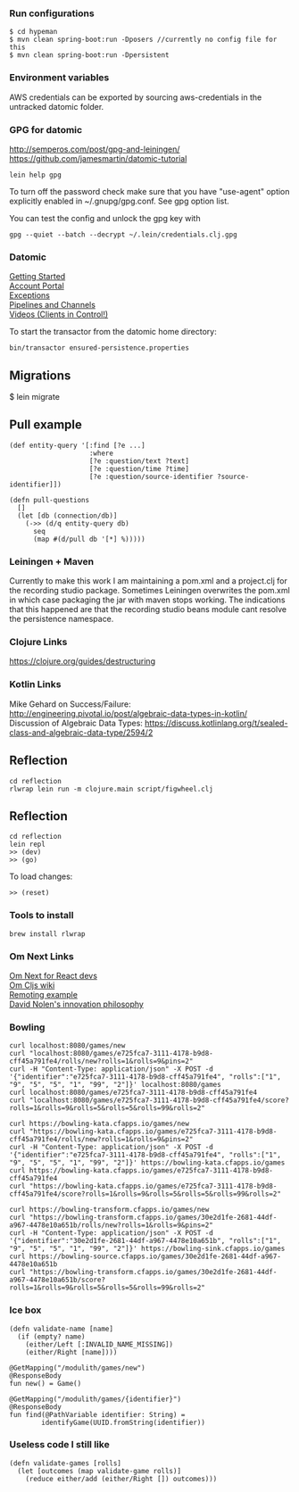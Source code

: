 ### Run configurations

    $ cd hypeman
    $ mvn clean spring-boot:run -Dposers //currently no config file for this
    $ mvn clean spring-boot:run -Dpersistent

### Environment variables

AWS credentials can be exported by sourcing aws-credentials in the untracked datomic folder.

### GPG for datomic

http://semperos.com/post/gpg-and-leiningen/  
https://github.com/jamesmartin/datomic-tutorial

    lein help gpg

To turn off the password check make sure that you have "use-agent" option explicitly enabled in ~/.gnupg/gpg.conf. See gpg option list.

You can test the config and unlock the gpg key with

    gpg --quiet --batch --decrypt ~/.lein/credentials.clj.gpg
    

### Datomic

[Getting Started](http://docs.datomic.com/getting-started/brief-overview.html)  
[Account Portal](https://my.datomic.com/account)  
[Exceptions](http://docs.datomic.com/exceptions.html)  
[Pipelines and Channels](https://clojure.github.io/core.async/#clojure.core.async/pipeline)  
[Videos (Clients in Control!)](http://www.datomic.com/videos.html)

To start the transactor from the datomic home directory:

    bin/transactor ensured-persistence.properties

## Migrations

$ lein migrate

## Pull example

```
(def entity-query '[:find [?e ...]
                    :where
                    [?e :question/text ?text]
                    [?e :question/time ?time]
                    [?e :question/source-identifier ?source-identifier]])

(defn pull-questions
  []
  (let [db (connection/db)]
    (->> (d/q entity-query db)
      seq
      (map #(d/pull db '[*] %)))))

```

### Leiningen + Maven

Currently to make this work I am maintaining a pom.xml and a project.clj for the recording studio package.
Sometimes Leiningen overwrites the pom.xml in which case packaging the jar with maven stops working.
The indications that this happened are that the recording studio beans module cant resolve the persistence namespace.

### Clojure Links

https://clojure.org/guides/destructuring

### Kotlin Links

Mike Gehard on Success/Failure: http://engineering.pivotal.io/post/algebraic-data-types-in-kotlin/  
Discussion of Algebraic Data Types: https://discuss.kotlinlang.org/t/sealed-class-and-algebraic-data-type/2594/2  

## Reflection

    cd reflection
    rlwrap lein run -m clojure.main script/figwheel.clj
    
## Reflection
    
    cd reflection
    lein repl
    >> (dev)
    >> (go)
    
To load changes:
    
    >> (reset)

### Tools to install

    brew install rlwrap

### Om Next Links  
  
[Om Next for React devs](https://medium.com/@roman01la/om-next-for-react-devs-application-state-53af3ec7c42a)  
[Om Cljs wiki](https://github.com/omcljs/om/wiki)  
[Remoting example](https://github.com/223kazuki/om-next-remoting-example)  
[David Nolen's innovation philosophy](https://www.youtube.com/watch?v=MDZpSIngwm4)

### Bowling

    curl localhost:8080/games/new
    curl "localhost:8080/games/e725fca7-3111-4178-b9d8-cff45a791fe4/rolls/new?rolls=1&rolls=9&pins=2"
    curl -H "Content-Type: application/json" -X POST -d '{"identifier":"e725fca7-3111-4178-b9d8-cff45a791fe4", "rolls":["1", "9", "5", "5", "1", "99", "2"]}' localhost:8080/games
    curl localhost:8080/games/e725fca7-3111-4178-b9d8-cff45a791fe4
    curl "localhost:8080/games/e725fca7-3111-4178-b9d8-cff45a791fe4/score?rolls=1&rolls=9&rolls=5&rolls=5&rolls=99&rolls=2"
    
    curl https://bowling-kata.cfapps.io/games/new
    curl "https://bowling-kata.cfapps.io/games/e725fca7-3111-4178-b9d8-cff45a791fe4/rolls/new?rolls=1&rolls=9&pins=2"
    curl -H "Content-Type: application/json" -X POST -d '{"identifier":"e725fca7-3111-4178-b9d8-cff45a791fe4", "rolls":["1", "9", "5", "5", "1", "99", "2"]}' https://bowling-kata.cfapps.io/games
    curl https://bowling-kata.cfapps.io/games/e725fca7-3111-4178-b9d8-cff45a791fe4
    curl "https://bowling-kata.cfapps.io/games/e725fca7-3111-4178-b9d8-cff45a791fe4/score?rolls=1&rolls=9&rolls=5&rolls=5&rolls=99&rolls=2"

    curl https://bowling-transform.cfapps.io/games/new
    curl "https://bowling-transform.cfapps.io/games/30e2d1fe-2681-44df-a967-4478e10a651b/rolls/new?rolls=1&rolls=9&pins=2"
    curl -H "Content-Type: application/json" -X POST -d '{"identifier":"30e2d1fe-2681-44df-a967-4478e10a651b", "rolls":["1", "9", "5", "5", "1", "99", "2"]}' https://bowling-sink.cfapps.io/games
    curl https://bowling-source.cfapps.io/games/30e2d1fe-2681-44df-a967-4478e10a651b
    curl "https://bowling-transform.cfapps.io/games/30e2d1fe-2681-44df-a967-4478e10a651b/score?rolls=1&rolls=9&rolls=5&rolls=5&rolls=99&rolls=2"
    
### Ice box
```
(defn validate-name [name]
  (if (empty? name)
    (either/Left [:INVALID_NAME_MISSING])
    (either/Right [name])))
```
```
@GetMapping("/modulith/games/new")
@ResponseBody
fun new() = Game()
```
```
@GetMapping("/modulith/games/{identifier}")
@ResponseBody
fun find(@PathVariable identifier: String) =
        identifyGame(UUID.fromString(identifier))
```

### Useless code I still like
```
(defn validate-games [rolls]
  (let [outcomes (map validate-game rolls)]
    (reduce either/add (either/Right []) outcomes)))
```